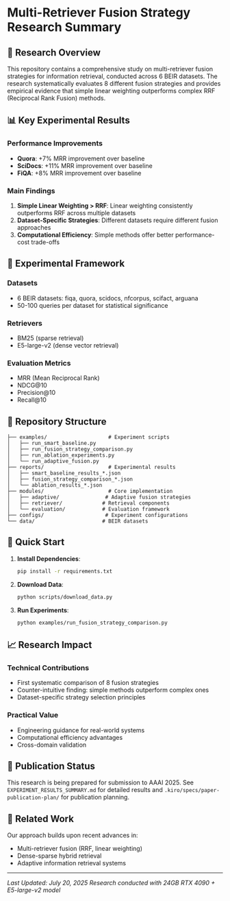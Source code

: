 # Multi-Retriever Fusion Strategy Research Summary

## 🎯 Research Overview

This repository contains a comprehensive study on multi-retriever fusion strategies for information retrieval, conducted across 6 BEIR datasets. The research systematically evaluates 8 different fusion strategies and provides empirical evidence that simple linear weighting outperforms complex RRF (Reciprocal Rank Fusion) methods.

## 📊 Key Experimental Results

### Performance Improvements
- **Quora**: +7% MRR improvement over baseline
- **SciDocs**: +11% MRR improvement over baseline  
- **FiQA**: +8% MRR improvement over baseline

### Main Findings
1. **Simple Linear Weighting > RRF**: Linear weighting consistently outperforms RRF across multiple datasets
2. **Dataset-Specific Strategies**: Different datasets require different fusion approaches
3. **Computational Efficiency**: Simple methods offer better performance-cost trade-offs

## 🔬 Experimental Framework

### Datasets
- 6 BEIR datasets: fiqa, quora, scidocs, nfcorpus, scifact, arguana
- 50-100 queries per dataset for statistical significance

### Retrievers
- BM25 (sparse retrieval)
- E5-large-v2 (dense vector retrieval)

### Evaluation Metrics
- MRR (Mean Reciprocal Rank)
- NDCG@10
- Precision@10
- Recall@10

## 📁 Repository Structure

```
├── examples/                    # Experiment scripts
│   ├── run_smart_baseline.py
│   ├── run_fusion_strategy_comparison.py
│   ├── run_ablation_experiments.py
│   └── run_adaptive_fusion.py
├── reports/                     # Experimental results
│   ├── smart_baseline_results_*.json
│   ├── fusion_strategy_comparison_*.json
│   └── ablation_results_*.json
├── modules/                     # Core implementation
│   ├── adaptive/               # Adaptive fusion strategies
│   ├── retriever/             # Retrieval components
│   └── evaluation/            # Evaluation framework
├── configs/                    # Experiment configurations
└── data/                      # BEIR datasets
```

## 🚀 Quick Start

1. **Install Dependencies**:
   ```bash
   pip install -r requirements.txt
   ```

2. **Download Data**:
   ```bash
   python scripts/download_data.py
   ```

3. **Run Experiments**:
   ```bash
   python examples/run_fusion_strategy_comparison.py
   ```

## 📈 Research Impact

### Technical Contributions
- First systematic comparison of 8 fusion strategies
- Counter-intuitive finding: simple methods outperform complex ones
- Dataset-specific strategy selection principles

### Practical Value
- Engineering guidance for real-world systems
- Computational efficiency advantages
- Cross-domain validation

## 📝 Publication Status

This research is being prepared for submission to AAAI 2025. See `EXPERIMENT_RESULTS_SUMMARY.md` for detailed results and `.kiro/specs/paper-publication-plan/` for publication planning.

## 🔗 Related Work

Our approach builds upon recent advances in:
- Multi-retriever fusion (RRF, linear weighting)
- Dense-sparse hybrid retrieval
- Adaptive information retrieval systems

---
*Last Updated: July 20, 2025*
*Research conducted with 24GB RTX 4090 + E5-large-v2 model*